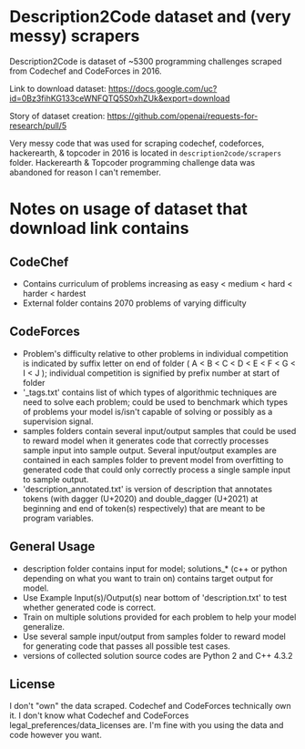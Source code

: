 # Description2Code dataset and (very messy) scrapers

Description2Code is dataset of ~5300 programming challenges scraped from Codechef and CodeForces in 2016.

Link to download dataset:
https://docs.google.com/uc?id=0Bz3fihKG133ceWNFQTQ5S0xhZUk&export=download

Story of dataset creation:
https://github.com/openai/requests-for-research/pull/5

Very messy code that was used for scraping codechef, codeforces, hackerearth, & topcoder in 2016 is located in `description2code/scrapers` folder. Hackerearth & Topcoder programming challenge data was abandoned for reason I can't remember.

# Notes on usage of dataset that download link contains

## CodeChef
* Contains curriculum of problems increasing as easy < medium < hard < harder < hardest
* External folder contains 2070 problems of varying difficulty

## CodeForces
* Problem's difficulty relative to other problems in individual competition is indicated by suffix letter on end of folder ( A < B < C < D < E < F < G < I < J ); individual competition is signified by prefix number at start of folder
* '_tags.txt' contains list of which types of algorithmic techniques are need to solve each problem; could be used to benchmark which types of problems your model is/isn't capable of solving or possibly as a supervision signal.
* samples folders contain several input/output samples that could be used to reward model when it generates code that correctly processes sample input into sample output. Several input/output examples are contained in each samples folder to prevent model from overfitting to generated code that could only correctly process a single sample input to sample output.  
* 'description_annotated.txt' is version of description that annotates tokens (with dagger (U+2020) and double_dagger (U+2021) at beginning and end of token(s) respectively) that are meant to be program variables.

## General Usage
* description folder contains input for model; solutions_* (c++ or python depending on what you want to train on) contains target output for model.
* Use Example Input(s)/Output(s) near bottom of 'description.txt' to test whether generated code is correct.
* Train on multiple solutions provided for each problem to help your model generalize.
* Use several sample input/output from samples folder to reward model for generating code that passes all possible test cases.
* versions of collected solution source codes are Python 2 and C++ 4.3.2



## License
I don't "own" the data scraped. Codechef and CodeForces technically own it. I don't know what Codechef and CodeForces legal_preferences/data_licenses are. I'm fine with you using the data and code however you want.
